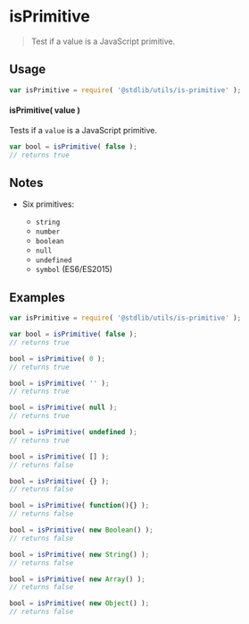 # isPrimitive

> Test if a value is a JavaScript primitive.

<section class="usage">

## Usage

``` javascript
var isPrimitive = require( '@stdlib/utils/is-primitive' );
```

#### isPrimitive( value )

Tests if a `value` is a JavaScript primitive.

``` javascript
var bool = isPrimitive( false );
// returns true
```

<!-- </usage> -->


<section class="notes">

## Notes

* Six primitives:

  - `string`
  - `number`
  - `boolean`
  - `null`
  - `undefined`
  - `symbol` (ES6/ES2015)

<!-- </notes> -->

<section class="examples">

## Examples

``` javascript
var isPrimitive = require( '@stdlib/utils/is-primitive' );

var bool = isPrimitive( false );
// returns true

bool = isPrimitive( 0 );
// returns true

bool = isPrimitive( '' );
// returns true

bool = isPrimitive( null );
// returns true

bool = isPrimitive( undefined );
// returns true

bool = isPrimitive( [] );
// returns false

bool = isPrimitive( {} );
// returns false

bool = isPrimitive( function(){} );
// returns false

bool = isPrimitive( new Boolean() );
// returns false

bool = isPrimitive( new String() );
// returns false

bool = isPrimitive( new Array() );
// returns false

bool = isPrimitive( new Object() );
// returns false
```

<!-- </examples> -->


<section class="links">

<!-- </links> -->
